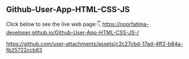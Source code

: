## Github-User-App-HTML-CSS-JS

Click below to see the live web page:👇
https://noorfatima-developer.github.io/Github-User-App-HTML-CSS-JS-/

https://github.com/user-attachments/assets/c2c27cbd-17ad-4ff2-b84a-fb25722ccb63
